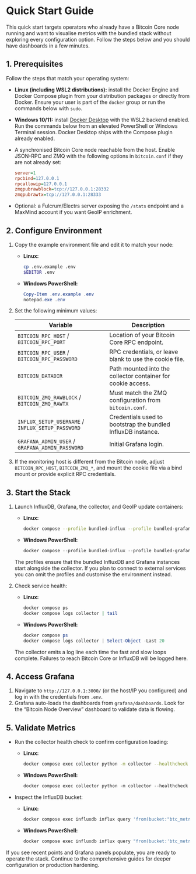 # Quick Start Guide

This quick start targets operators who already have a Bitcoin Core node running and want to
visualise metrics with the bundled stack without exploring every configuration option.
Follow the steps below and you should have dashboards in a few minutes.

## 1. Prerequisites

Follow the steps that match your operating system:

* **Linux (including WSL2 distributions):** install the Docker Engine and Docker Compose
  plugin from your distribution packages or directly from Docker. Ensure your user is part
  of the `docker` group or run the commands below with `sudo`.
* **Windows 10/11:** install [Docker Desktop](https://www.docker.com/products/docker-desktop/)
  with the WSL2 backend enabled. Run the commands below from an elevated PowerShell or
  Windows Terminal session. Docker Desktop ships with the Compose plugin already enabled.
* A synchronised Bitcoin Core node reachable from the host. Enable JSON-RPC and ZMQ with
  the following options in `bitcoin.conf` if they are not already set:

  ```ini
  server=1
  rpcbind=127.0.0.1
  rpcallowip=127.0.0.1
  zmqpubrawblock=tcp://127.0.0.1:28332
  zmqpubrawtx=tcp://127.0.0.1:28333
  ```

* Optional: a Fulcrum/Electrs server exposing the `/stats` endpoint and a MaxMind account
  if you want GeoIP enrichment.

## 2. Configure Environment

1. Copy the example environment file and edit it to match your node:

   * **Linux:**

     ```bash
     cp .env.example .env
     $EDITOR .env
     ```

   * **Windows PowerShell:**

     ```powershell
     Copy-Item .env.example .env
     notepad.exe .env
     ```

2. Set the following minimum values:

   | Variable | Description |
   |----------|-------------|
   | `BITCOIN_RPC_HOST` / `BITCOIN_RPC_PORT` | Location of your Bitcoin Core RPC endpoint. |
   | `BITCOIN_RPC_USER` / `BITCOIN_RPC_PASSWORD` | RPC credentials, or leave blank to use the cookie file. |
   | `BITCOIN_DATADIR` | Path mounted into the collector container for cookie access. |
   | `BITCOIN_ZMQ_RAWBLOCK` / `BITCOIN_ZMQ_RAWTX` | Must match the ZMQ configuration from `bitcoin.conf`. |
   | `INFLUX_SETUP_USERNAME` / `INFLUX_SETUP_PASSWORD` | Credentials used to bootstrap the bundled InfluxDB instance. |
   | `GRAFANA_ADMIN_USER` / `GRAFANA_ADMIN_PASSWORD` | Initial Grafana login. |

3. If the monitoring host is different from the Bitcoin node, adjust `BITCOIN_RPC_HOST`,
   `BITCOIN_ZMQ_*`, and mount the cookie file via a bind mount or provide explicit RPC
   credentials.

## 3. Start the Stack

1. Launch InfluxDB, Grafana, the collector, and GeoIP update containers:

   * **Linux:**

     ```bash
     docker compose --profile bundled-influx --profile bundled-grafana up -d
     ```

   * **Windows PowerShell:**

     ```powershell
     docker compose --profile bundled-influx --profile bundled-grafana up -d
     ```

   The profiles ensure that the bundled InfluxDB and Grafana instances start alongside the
   collector. If you plan to connect to external services you can omit the profiles and
   customise the environment instead.

2. Check service health:

   * **Linux:**

     ```bash
     docker compose ps
     docker compose logs collector | tail
     ```

   * **Windows PowerShell:**

     ```powershell
     docker compose ps
     docker compose logs collector | Select-Object -Last 20
     ```

   The collector emits a log line each time the fast and slow loops complete. Failures to
   reach Bitcoin Core or InfluxDB will be logged here.

## 4. Access Grafana

1. Navigate to `http://127.0.0.1:3000/` (or the host/IP you configured) and log in with the
   credentials from `.env`.
2. Grafana auto-loads the dashboards from `grafana/dashboards`. Look for the “Bitcoin Node
   Overview” dashboard to validate data is flowing.

## 5. Validate Metrics

* Run the collector health check to confirm configuration loading:

  * **Linux:**

    ```bash
    docker compose exec collector python -m collector --healthcheck
    ```

  * **Windows PowerShell:**

    ```powershell
    docker compose exec collector python -m collector --healthcheck
    ```

* Inspect the InfluxDB bucket:

  * **Linux:**

    ```bash
    docker compose exec influxdb influx query 'from(bucket:"btc_metrics") |> range(start: -5m) |> limit(n:5)'
    ```

  * **Windows PowerShell:**

    ```powershell
    docker compose exec influxdb influx query "from(bucket:'btc_metrics') |> range(start: -5m) |> limit(n:5)"
    ```

If you see recent points and Grafana panels populate, you are ready to operate the stack.
Continue to the comprehensive guides for deeper configuration or production hardening.
